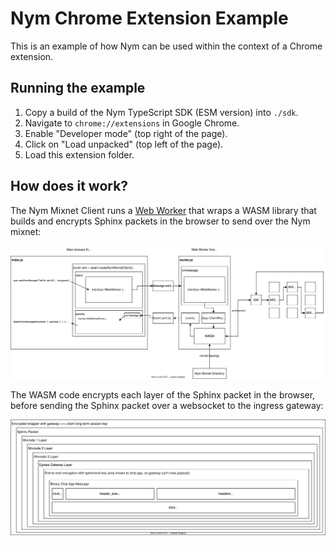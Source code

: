 # Nym Chrome Extension Example

This is an example of how Nym can be used within the context of a Chrome extension.

## Running the example

1. Copy a build of the Nym TypeScript SDK (ESM version) into `./sdk`.
2. Navigate to `chrome://extensions` in Google Chrome.
3. Enable "Developer mode" (top right of the page).
4. Click on "Load unpacked" (top left of the page).
5. Load this extension folder.

## How does it work?

The Nym Mixnet Client runs a [Web Worker](https://developer.mozilla.org/en-US/docs/Web/API/Web_Workers_API) that wraps
a WASM library that builds and encrypts Sphinx packets in the browser to send over the Nym mixnet:

![Sphinx packet](../docs/worker.svg)

The WASM code encrypts each layer of the Sphinx packet in the browser, before sending the Sphinx packet over a websocket to the ingress gateway:

![Sphinx packet](../docs/sphinx.svg)

